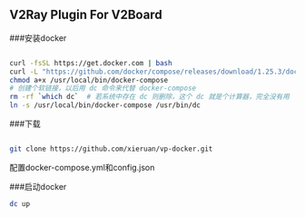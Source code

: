 ## V2Ray Plugin For V2Board
###安装docker
  
```bash

curl -fsSL https://get.docker.com | bash
curl -L "https://github.com/docker/compose/releases/download/1.25.3/docker-compose-$(uname -s)-$(uname -m)" -o /usr/local/bin/docker-compose
chmod a+x /usr/local/bin/docker-compose
# 创建个软链接，以后用 dc 命令来代替 docker-compose
rm -rf `which dc`  # 若系统中存在 dc 则删除，这个 dc 就是个计算器，完全没有用
ln -s /usr/local/bin/docker-compose /usr/bin/dc

```
###下载

```bash

git clone https://github.com/xieruan/vp-docker.git
```
配置docker-compose.yml和config.json

###启动docker
```bash
dc up
```
